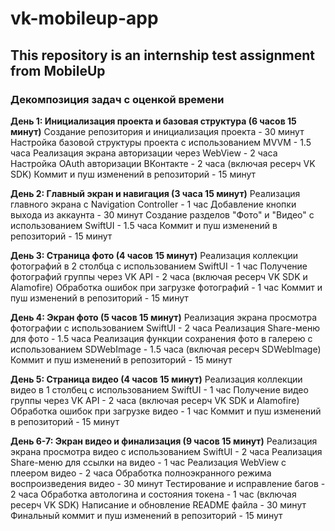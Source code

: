 # vk-mobileup-app
## This repository is an internship test assignment from MobileUp

### Декомпозиция задач с оценкой времени

**День 1: Инициализация проекта и базовая структура (6 часов 15 минут)**
Создание репозитория и инициализация проекта - 30 минут
Настройка базовой структуры проекта с использованием MVVM - 1.5 часа
Реализация экрана авторизации через WebView - 2 часа
Настройка OAuth авторизации ВКонтакте - 2 часа (включая ресерч VK SDK)
Коммит и пуш изменений в репозиторий - 15 минут

**День 2: Главный экран и навигация (3 часа 15 минут)**
Реализация главного экрана с Navigation Controller - 1 час
Добавление кнопки выхода из аккаунта - 30 минут
Создание разделов "Фото" и "Видео" с использованием SwiftUI - 1.5 часа
Коммит и пуш изменений в репозиторий - 15 минут

**День 3: Страница фото (4 часов 15 минут)**
Реализация коллекции фотографий в 2 столбца с использованием SwiftUI - 1 час
Получение фотографий группы через VK API - 2 часа (включая ресерч VK SDK и Alamofire)
Обработка ошибок при загрузке фотографий - 1 час
Коммит и пуш изменений в репозиторий - 15 минут

**День 4: Экран фото (5 часов 15 минут)**
Реализация экрана просмотра фотографии с использованием SwiftUI - 2 часа
Реализация Share-меню для фото - 1.5 часа
Реализация функции сохранения фото в галерею с использованием SDWebImage - 1.5 часа (включая ресерч SDWebImage)
Коммит и пуш изменений в репозиторий - 15 минут

**День 5: Страница видео (4 часов 15 минут)**
Реализация коллекции видео в 1 столбец с использованием SwiftUI - 1 час
Получение видео группы через VK API - 2 часа (включая ресерч VK SDK и Alamofire)
Обработка ошибок при загрузке видео - 1 час
Коммит и пуш изменений в репозиторий - 15 минут

**День 6-7: Экран видео и финализация (9 часов 15 минут)**
Реализация экрана просмотра видео с использованием SwiftUI - 2 часа 
Реализация Share-меню для ссылки на видео - 1 час
Реализация WebView с плеером видео - 2 часа
Обработка полноэкранного режима воспроизведения видео - 30 минут
Тестирование и исправление багов - 2 часа
Обработка автологина и состояния токена - 1 час (включая ресерч VK SDK)
Написание и обновление README файла - 30 минут
Финальный коммит и пуш изменений в репозиторий - 15 минут
